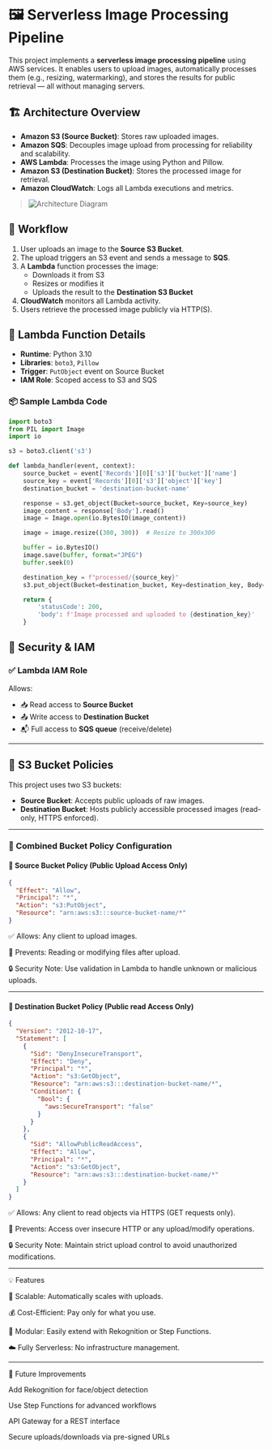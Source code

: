 # 🖼️ Serverless Image Processing Pipeline

This project implements a **serverless image processing pipeline** using AWS services. It enables users to upload images, automatically processes them (e.g., resizing, watermarking), and stores the results for public retrieval — all without managing servers.

## 🏗️ Architecture Overview

- **Amazon S3 (Source Bucket)**: Stores raw uploaded images.
- **Amazon SQS**: Decouples image upload from processing for reliability and scalability.
- **AWS Lambda**: Processes the image using Python and Pillow.
- **Amazon S3 (Destination Bucket)**: Stores the processed image for retrieval.
- **Amazon CloudWatch**: Logs all Lambda executions and metrics.

> ![Architecture Diagram](https://github.com/user-attachments/assets/bd6dc9d8-1f10-4855-9557-967282e963b3)

## 🔁 Workflow

1. User uploads an image to the **Source S3 Bucket**.
2. The upload triggers an S3 event and sends a message to **SQS**.
3. A **Lambda** function processes the image:
   - Downloads it from S3
   - Resizes or modifies it
   - Uploads the result to the **Destination S3 Bucket**
4. **CloudWatch** monitors all Lambda activity.
5. Users retrieve the processed image publicly via HTTP(S).

## 🧠 Lambda Function Details

- **Runtime**: Python 3.10
- **Libraries**: `boto3`, `Pillow`
- **Trigger**: `PutObject` event on Source Bucket
- **IAM Role**: Scoped access to S3 and SQS

### 📦 Sample Lambda Code

```python
import boto3
from PIL import Image
import io

s3 = boto3.client('s3')

def lambda_handler(event, context):
    source_bucket = event['Records'][0]['s3']['bucket']['name']
    source_key = event['Records'][0]['s3']['object']['key']
    destination_bucket = 'destination-bucket-name'

    response = s3.get_object(Bucket=source_bucket, Key=source_key)
    image_content = response['Body'].read()
    image = Image.open(io.BytesIO(image_content))

    image = image.resize((300, 300))  # Resize to 300x300

    buffer = io.BytesIO()
    image.save(buffer, format="JPEG")
    buffer.seek(0)

    destination_key = f"processed/{source_key}"
    s3.put_object(Bucket=destination_bucket, Key=destination_key, Body=buffer, ContentType='image/jpeg')

    return {
        'statusCode': 200,
        'body': f'Image processed and uploaded to {destination_key}'
    }

```

## 🔐 Security & IAM

### ✅ Lambda IAM Role

Allows:

- 📥 Read access to **Source Bucket**
- 📤 Write access to **Destination Bucket**
- 📬 Full access to **SQS queue** (receive/delete)

---


## 📜 S3 Bucket Policies

This project uses two S3 buckets:

- **Source Bucket**: Accepts public uploads of raw images.
- **Destination Bucket**: Hosts publicly accessible processed images (read-only, HTTPS enforced).

---

### 🔐 Combined Bucket Policy Configuration

#### 🔹 Source Bucket Policy (Public Upload Access Only)

```json
{
  "Effect": "Allow",
  "Principal": "*",
  "Action": "s3:PutObject",
  "Resource": "arn:aws:s3:::source-bucket-name/*"
}
```
✅ Allows: Any client to upload images.

🚫 Prevents: Reading or modifying files after upload.

🔒 Security Note: Use validation in Lambda to handle unknown or malicious uploads.

---

#### 🔹 Destination Bucket Policy (Public read Access Only)

```json
{
  "Version": "2012-10-17",
  "Statement": [
    {
      "Sid": "DenyInsecureTransport",
      "Effect": "Deny",
      "Principal": "*",
      "Action": "s3:GetObject",
      "Resource": "arn:aws:s3:::destination-bucket-name/*",
      "Condition": {
        "Bool": {
          "aws:SecureTransport": "false"
        }
      }
    },
    {
      "Sid": "AllowPublicReadAccess",
      "Effect": "Allow",
      "Principal": "*",
      "Action": "s3:GetObject",
      "Resource": "arn:aws:s3:::destination-bucket-name/*"
    }
  ]
}

```
✅ Allows: Any client to read objects via HTTPS (GET requests only).

🚫 Prevents: Access over insecure HTTP or any upload/modify operations.

🔒 Security Note: Maintain strict upload control to avoid unauthorized modifications.

---


💡 Features

🔄 Scalable: Automatically scales with uploads.

💰 Cost-Efficient: Pay only for what you use.

🧩 Modular: Easily extend with Rekognition or Step Functions.

☁️ Fully Serverless: No infrastructure management.

---

🚀 Future Improvements

Add Rekognition for face/object detection

Use Step Functions for advanced workflows

API Gateway for a REST interface

Secure uploads/downloads via pre-signed URLs
